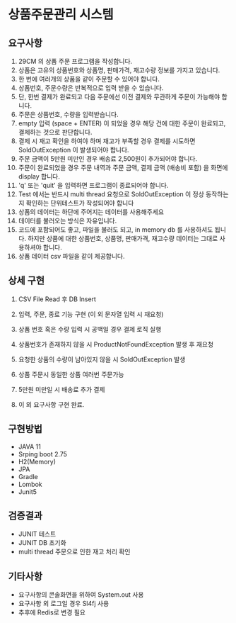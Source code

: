 # 상품주문관리 시스템

## 요구사항

1. 29CM 의 상품 주문 프로그램을 작성합니다.
2. 상품은 고유의 상품번호와 상품명, 판매가격, 재고수량 정보를 가지고 있습니다.
3. 한 번에 여러개의 상품을 같이 주문할 수 있어야 합니다.
4. 상품번호, 주문수량은 반복적으로 입력 받을 수 있습니다.
5. 단, 한번 결제가 완료되고 다음 주문에선 이전 결제와 무관하게 주문이 가능해야 합니다.
6. 주문은 상품번호, 수량을 입력받습니다.
7. empty 입력 (space + ENTER) 이 되었을 경우 해당 건에 대한 주문이 완료되고, 결제하는 것으로 판단합니다.
8. 결제 시 재고 확인을 하여야 하며 재고가 부족할 경우 결제를 시도하면 SoldOutException 이 발생되어야 합니다.
9. 주문 금액이 5만원 미만인 경우 배송료 2,500원이 추가되어야 합니다.
10. 주문이 완료되었을 경우 주문 내역과 주문 금액, 결제 금액 (배송비 포함) 을 화면에 display 합니다.
11. 'q' 또는 'quit' 을 입력하면 프로그램이 종료되어야 합니다.
12. Test 에서는 반드시 multi thread 요청으로 SoldOutException 이 정상 동작하는지 확인하는 단위테스트가 작성되어야 합니다
13. 상품의 데이터는 하단에 주어지는 데이터를 사용해주세요
14. 데이터를 불러오는 방식은 자유입니다.
15. 코드에 포함되어도 좋고, 파일을 불러도 되고, in memory db 를 사용하셔도 됩니다. 하지만 상품에 대한 상품번호, 상품명, 판매가격, 재고수량 데이터는 그대로 사용하셔야 합니다.
16. 상품 데이터 csv 파일을 같이 제공합니다.


## 상세 구현

1. CSV File Read 후 DB Insert

2. 입력, 주문, 종료 기능 구현 (이 외 문자열 입력 시 재요청)

3. 상품 번호 혹은 수량 입력 시 공백일 경우 결제 로직 실행

4. 상품번호가 존재하지 않을 시 ProductNotFoundException 발생 후 재요청

5. 요청한 상품의 수량이 남아있지 않을 시 SoldOutException 발생

6. 상품 주문시 동일한 상품 여러번 주문가능

7. 5만원 미만일 시 배송료 추가 결제

8. 이 외 요구사항 구현 완료.

## 구현방법
- JAVA 11
- Srping boot 2.75
- H2(Memory)
- JPA
- Gradle
- Lombok
- Junit5

## 검증결과
- JUNIT 테스트
- JUNIT DB 초기화
- multi thread 주문으로 인한 재고 처리 확인


## 기타사항
- 요구사항의 콘솔화면을 위하여 System.out 사용
- 요구사항 외 로그일 경우 Sl4fj 사용
- 추후에 Redis로 변경 필요
